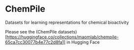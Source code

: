# ChemPile
Datasets for learning representations for chemical bioactivity

Please see the (ChemPile datasets)[https://huggingface.co/collections/maomlab/chempile-65ca7cc30077b4e77c2d8fa1] in Hugging Face

